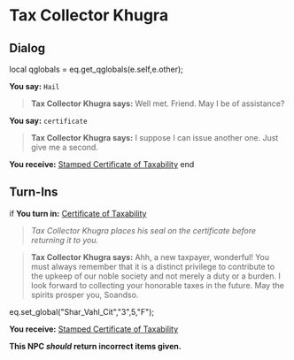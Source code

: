 # Tax Collector Khugra







## Dialog

local qglobals = eq.get_qglobals(e.self,e.other);

**You say:** `Hail`



>**Tax Collector Khugra says:** Well met. Friend.  May I be of assistance?

**You say:** `certificate`



>**Tax Collector Khugra says:** I suppose I can issue another one. Just give me a second.


**You receive:**  [Stamped Certificate of Taxability](/item/2875)
end

## Turn-Ins





if **You turn in:** [Certificate of Taxability](/item/2874)


>*Tax Collector Khugra places his seal on the certificate before returning it to you.*


>**Tax Collector Khugra says:** Ahh, a new taxpayer, wonderful! You must always remember that it is a distinct privilege to contribute to the upkeep of our noble society and not merely a duty or a burden. I look forward to collecting your honorable taxes in the future. May the spirits prosper you, Soandso.


eq.set_global("Shar_Vahl_Cit","3",5,"F");





 **You receive:**  [Stamped Certificate of Taxability](/item/2875) 

**This NPC *should* return incorrect items given.**






